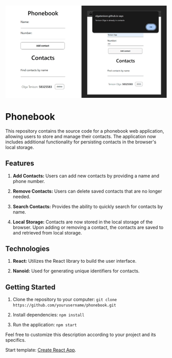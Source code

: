  <p align="center">
     <img src="assets/prew.png" width="700" alt="Project Preview">
   </p>
   
   # Phonebook

This repository contains the source code for a phonebook web application,
allowing users to store and manage their contacts. The application now includes
additional functionality for persisting contacts in the browser's local storage.

## Features

1. **Add Contacts:** Users can add new contacts by providing a name and phone
   number.

2. **Remove Contacts:** Users can delete saved contacts that are no longer
   needed.

3. **Search Contacts:** Provides the ability to quickly search for contacts by
   name.

4. **Local Storage:** Contacts are now stored in the local storage of the
   browser. Upon adding or removing a contact, the contacts are saved to and
   retrieved from local storage.

## Technologies

1. **React:** Utilizes the React library to build the user interface.

2. **Nanoid:** Used for generating unique identifiers for contacts.

## Getting Started

1. Clone the repository to your computer:
   `git clone https://github.com/yourusername/phonebook.git`

2. Install dependencies: `npm install`

3. Run the application: `npm start`

Feel free to customize this description according to your project and its
specifics.

Start template:
[Create React App](https://github.com/facebook/create-react-app).
